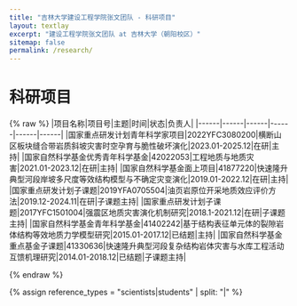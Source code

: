 ```yaml
---
title: "吉林大学建设工程学院张文团队 - 科研项目"
layout: textlay
excerpt: "建设工程学院张文团队 at 吉林大学（朝阳校区）"
sitemap: false
permalink: /research/
---
```


# 科研项目
{% raw %}
|项目名称|项目号|主题|时间|状态|负责人|
|------|------|------|------|------|------|
|国家重点研发计划青年科学家项目|2022YFC3080200|横断山区板块缝合带岩质斜坡灾害时空孕育与脆性破坏演化|2023.01-2025.12|在研|主持|
|国家自然科学基金优秀青年科学基金|42022053|工程地质与地质灾害|2021.01-2023.12|在研|主持|
|国家自然科学基金面上项目|41877220|快速隆升典型河段岸坡多尺度等效结构模型与不确定灾变演化|2019.01-2022.12|在研|主持|
|国家重点研发计划子课题|2019YFA0705504|油页岩原位开采地质效应评价方法|2019.12-2024.11|在研|子课题主持|
|国家重点研发计划子课题|2017YFC1501004|强震区地质灾害演化机制研究|2018.1-2021.12|在研|子课题主持|
|国家自然科学基金青年科学基金|41402242|基于结构表征单元体的裂隙岩体结构等效地质力学模型研究|2015.01-2017.12|已结题|主持|
|国家自然科学基金重点基金子课题|41330636|快速隆升典型河段复杂结构岩体灾害与水库工程活动互馈机理研究|2014.01-2018.12|已结题|子课题主持|

{% endraw %}

{% assign reference_types = "scientists|students" | split: "|" %}




